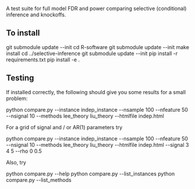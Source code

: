 A test suite for full model FDR and power comparing
selective (conditional) inference and knockoffs.

To install
----------

git submodule update --init
cd R-software
git submodule update --init
make install
cd ../selective-inference
git submodule update --init
pip install -r requirements.txt
pip install -e .

Testing
-------

If installed correctly, the following should give you some results for a small problem:

python compare.py --instance indep_instance --nsample 100 --nfeature 50 --nsignal 10 --methods lee_theory liu_theory --htmlfile indep.html

For a grid of signal and / or AR(1) parameters try

python compare.py --instance indep_instance --nsample 100 --nfeature 50 --nsignal 10 --methods lee_theory liu_theory --htmlfile indep.html --signal 3 4 5 --rho 0 0.5

Also, try 

python compare.py --help
python compare.py --list_instances
python compare.py --list_methods

